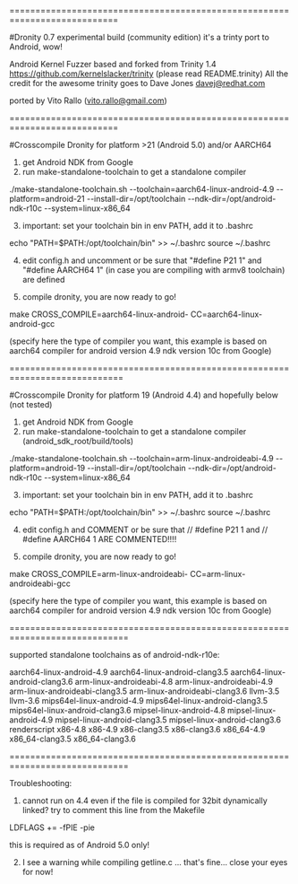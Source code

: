 ===========================================================================

#Dronity 0.7 experimental build (community edition)
it's a trinty port to Android, wow!

Android Kernel Fuzzer based and forked from
Trinity 1.4
https://github.com/kernelslacker/trinity
(please read README.trinity)
All the credit for the awesome trinity goes to Dave Jones davej@redhat.com

ported by Vito Rallo (vito.rallo@gmail.com)

===========================================================================

#Crosscompile Dronity for platform >21 (Android 5.0) and/or AARCH64

1) get Android NDK from Google
2) run make-standalone-toolchain to get a standalone compiler

./make-standalone-toolchain.sh --toolchain=aarch64-linux-android-4.9 --platform=android-21 --install-dir=/opt/toolchain --ndk-dir=/opt/android-ndk-r10c --system=linux-x86_64

3) important: set your toolchain bin in env PATH, add it to .bashrc

echo "PATH=$PATH:/opt/toolchain/bin" >> ~/.bashrc
source ~/.bashrc

4) edit config.h and uncomment or be sure that "#define P21 1" and "#define AARCH64 1" (in case you are compiling with armv8 toolchain) are defined

4) compile dronity, you are now ready to go!

 make CROSS_COMPILE=aarch64-linux-android- CC=aarch64-linux-android-gcc 

(specify here the type of compiler you want, this example is based on aarch64 compiler for android version 4.9 ndk version 10c from Google)

============================================================================

#Crosscompile Dronity for platform 19 (Android 4.4) and hopefully below (not tested)

1) get Android NDK from Google
2) run make-standalone-toolchain to get a standalone compiler (android_sdk_root/build/tools)

./make-standalone-toolchain.sh --toolchain=arm-linux-androideabi-4.9 --platform=android-19 --install-dir=/opt/toolchain --ndk-dir=/opt/android-ndk-r10c --system=linux-x86_64

3) important: set your toolchain bin in env PATH, add it to .bashrc

echo "PATH=$PATH:/opt/toolchain/bin" >> ~/.bashrc
source ~/.bashrc

4) edit config.h and COMMENT or be sure that 
// #define P21 1 
and 
// #define AARCH64 1
ARE COMMENTED!!!!


4) compile dronity, you are now ready to go!

 make CROSS_COMPILE=arm-linux-androideabi- CC=arm-linux-androideabi-gcc

(specify here the type of compiler you want, this example is based on aarch64 compiler for android version 4.9 ndk version 10c from Google)

=============================================================================

supported standalone toolchains as of android-ndk-r10e:

aarch64-linux-android-4.9 aarch64-linux-android-clang3.5 aarch64-linux-android-clang3.6 arm-linux-androideabi-4.8 arm-linux-androideabi-4.9 arm-linux-androideabi-clang3.5 arm-linux-androideabi-clang3.6 llvm-3.5 llvm-3.6 mips64el-linux-android-4.9 mips64el-linux-android-clang3.5 mips64el-linux-android-clang3.6 mipsel-linux-android-4.8 mipsel-linux-android-4.9 mipsel-linux-android-clang3.5 mipsel-linux-android-clang3.6 renderscript x86-4.8 x86-4.9 x86-clang3.5 x86-clang3.6 x86_64-4.9 x86_64-clang3.5 x86_64-clang3.6

=============================================================================

Troubleshooting:

1) cannot run on 4.4 even if the file is compiled for 32bit dynamically linked?
try to comment this line from the Makefile

LDFLAGS += -fPIE -pie

this is required as of Android 5.0 only!

2) I see a warning while compiling getline.c ...
that's fine... close your eyes for now!
